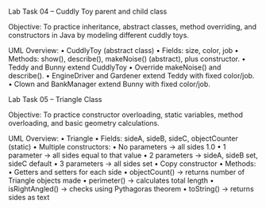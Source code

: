 Lab Task 04 – Cuddly Toy parent and child class

Objective:
To practice inheritance, abstract classes, method overriding, and constructors in Java by modeling different cuddly toys.

UML Overview:
	•	CuddlyToy (abstract class)
	•	Fields: size, color, job
	•	Methods: show(), describe(), makeNoise() (abstract), plus constructor.
	•	Teddy and Bunny extend CuddlyToy
	•	Override makeNoise() and describe().
	•	EngineDriver and Gardener extend Teddy with fixed color/job.
	•	Clown and BankManager extend Bunny with fixed color/job.


 Lab Task 05 – Triangle Class

Objective:
To practice constructor overloading, static variables, method overloading, and basic geometry calculations.

UML Overview:
	•	Triangle
	•	Fields: sideA, sideB, sideC, objectCounter (static)
	•	Multiple constructors:
	•	No parameters → all sides 1.0
	•	1 parameter → all sides equal to that value
	•	2 parameters → sideA, sideB set, sideC default
	•	3 parameters → all sides set
	•	Copy constructor
	•	Methods:
	•	Getters and setters for each side
	•	objectCount() → returns number of Triangle objects made
	•	perimeter() → calculates total length
	•	isRightAngled() → checks using Pythagoras theorem
	•	toString() → returns sides as text
